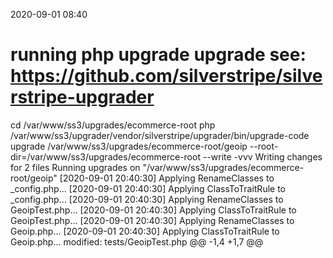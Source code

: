 2020-09-01 08:40

# running php upgrade upgrade see: https://github.com/silverstripe/silverstripe-upgrader
cd /var/www/ss3/upgrades/ecommerce-root
php /var/www/ss3/upgrader/vendor/silverstripe/upgrader/bin/upgrade-code upgrade /var/www/ss3/upgrades/ecommerce-root/geoip  --root-dir=/var/www/ss3/upgrades/ecommerce-root --write -vvv
Writing changes for 2 files
Running upgrades on "/var/www/ss3/upgrades/ecommerce-root/geoip"
[2020-09-01 20:40:30] Applying RenameClasses to _config.php...
[2020-09-01 20:40:30] Applying ClassToTraitRule to _config.php...
[2020-09-01 20:40:30] Applying RenameClasses to GeoipTest.php...
[2020-09-01 20:40:30] Applying ClassToTraitRule to GeoipTest.php...
[2020-09-01 20:40:30] Applying RenameClasses to Geoip.php...
[2020-09-01 20:40:30] Applying ClassToTraitRule to Geoip.php...
modified:	tests/GeoipTest.php
@@ -1,4 +1,7 @@
 <?php
+
+use Sunnysideup\Geoip\Geoip;
+use SilverStripe\Dev\SapphireTest;

 class GeoipTest extends SapphireTest
 {

modified:	src/Geoip.php
@@ -2,7 +2,9 @@

 namespace Sunnysideup\Geoip;

-use Director;
+
+use SilverStripe\Control\Director;
+


 /**

Writing changes for 2 files
✔✔✔
